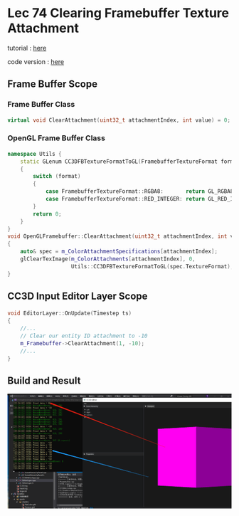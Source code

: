 # Lec 74 Clearing Framebuffer Texture Attachment

tutorial : [here](https://www.youtube.com/watch?v=LPhBiIvDOs0&list=PLlrATfBNZ98dC-V-N3m0Go4deliWHPFwT&index=97)

code version : [here](https://github.com/Graphic-researcher/Crosa-Conty-3D/commit/1cacc349280dfa27bfd011a2a45eff0bd2026a9b)

## Frame Buffer Scope

### Frame Buffer Class

```c++
virtual void ClearAttachment(uint32_t attachmentIndex, int value) = 0;
```

### OpenGL Frame Buffer Class

```c++
namespace Utils {
    static GLenum CC3DFBTextureFormatToGL(FramebufferTextureFormat format)
    {
        switch (format)
        {
            case FramebufferTextureFormat::RGBA8:       return GL_RGBA8;
            case FramebufferTextureFormat::RED_INTEGER: return GL_RED_INTEGER;
        }
        return 0;
    }
}
void OpenGLFramebuffer::ClearAttachment(uint32_t attachmentIndex, int value)
{
    auto& spec = m_ColorAttachmentSpecifications[attachmentIndex];
    glClearTexImage(m_ColorAttachments[attachmentIndex], 0,
                    Utils::CC3DFBTextureFormatToGL(spec.TextureFormat), GL_INT, &value);
}
```

## CC3D Input Editor Layer Scope

```c++
void EditorLayer::OnUpdate(Timestep ts)
{
    //...
    // Clear our entity ID attachment to -10
    m_Framebuffer->ClearAttachment(1, -10);
    //...
}
```

## Build and Result

![image-20211122223047402](./1.png)